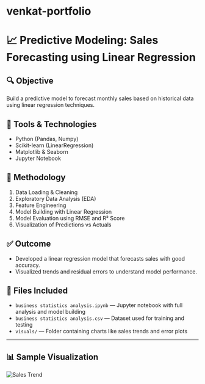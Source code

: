 # venkat-portfolio

# 📈 Predictive Modeling: Sales Forecasting using Linear Regression

## 🔍 Objective
Build a predictive model to forecast monthly sales based on historical data using linear regression techniques.

## 🧰 Tools & Technologies
- Python (Pandas, Numpy)
- Scikit-learn (LinearRegression)
- Matplotlib & Seaborn
- Jupyter Notebook

## 🔧 Methodology
1. Data Loading & Cleaning  
2. Exploratory Data Analysis (EDA)  
3. Feature Engineering  
4. Model Building with Linear Regression  
5. Model Evaluation using RMSE and R² Score  
6. Visualization of Predictions vs Actuals  

## ✅ Outcome
- Developed a linear regression model that forecasts sales with good accuracy.  
- Visualized trends and residual errors to understand model performance.

## 📁 Files Included
- `business statistics analysis.ipynb` — Jupyter notebook with full analysis and model building  
- `business statistics analysis.csv` — Dataset used for training and testing  
- `visuals/` — Folder containing charts like sales trends and error plots  

---

## 📊 Sample Visualization
![Sales Trend](visuals/sales_trend.png)

